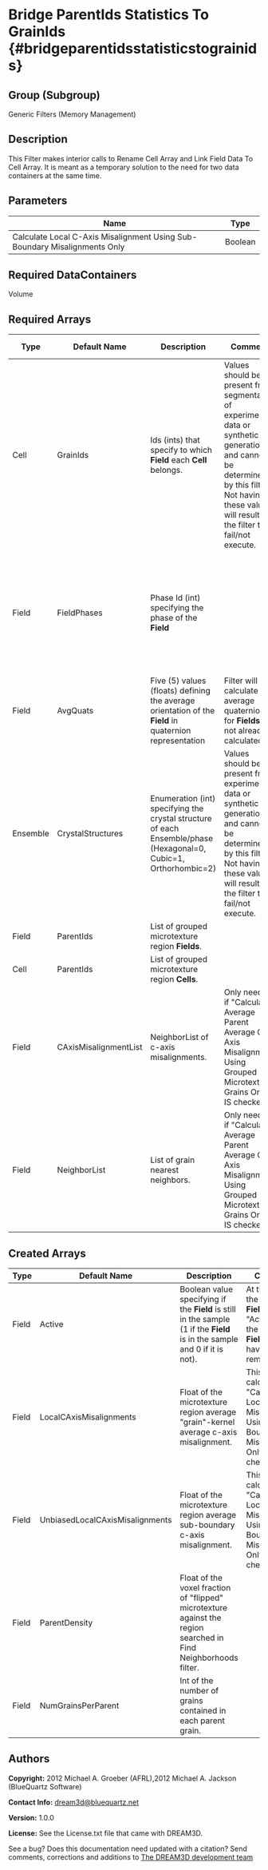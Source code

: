 Bridge ParentIds Statistics To GrainIds {#bridgeparentidsstatisticstograinids}
======

## Group (Subgroup) ##
Generic Filters (Memory Management)

## Description ##
This Filter makes interior calls to Rename Cell Array and Link Field Data To Cell Array.  It is meant as a temporary solution to the need for two data containers at the same time.


## Parameters ##


| Name | Type |
|------|------|
| Calculate Local C-Axis Misalignment Using Sub-Boundary Misalignments Only | Boolean |  

## Required DataContainers ##
Volume

## Required Arrays ##

| Type | Default Name | Description | Comment | Filters Known to Create Data |
|------|--------------|-------------|---------|-----|
| Cell | GrainIds | Ids (ints) that specify to which **Field** each **Cell** belongs. | Values should be present from segmentation of experimental data or synthetic generation and cannot be determined by this filter. Not having these values will result in the filter to fail/not execute. | Segment Fields (Misorientation, C-Axis Misorientation, Scalar) (Reconstruction), Read Dx File (IO), Read Ph File (IO), Pack Primary Phases (SyntheticBuilding), Insert Precipitate Phases (SyntheticBuilding), Establish Matrix Phase (SyntheticBuilding) |
| Field | FieldPhases | Phase Id (int) specifying the phase of the **Field**| | Find Field Phases (Generic), Read Field Info File (IO), Pack Primary Phases (SyntheticBuilding), Insert Precipitate Phases (SyntheticBuilding), Establish Matrix Phase (SyntheticBuilding) |
| Field | AvgQuats | Five (5) values (floats) defining the average orientation of the **Field** in quaternion representation | Filter will calculate average quaternions for **Fields** if not already calculated. | Find Field Average Orientations (Statistics) |
| Ensemble | CrystalStructures | Enumeration (int) specifying the crystal structure of each Ensemble/phase (Hexagonal=0, Cubic=1, Orthorhombic=2) | Values should be present from experimental data or synthetic generation and cannot be determined by this filter. Not having these values will result in the filter to fail/not execute. | Read H5Ebsd File (IO), Read Ensemble Info File (IO), Initialize Synthetic Volume (SyntheticBuilding) |  
| Field | ParentIds | List of grouped microtexture region **Fields**. |  | Identify MicroTexture (Reconstruction) |
| Cell | ParentIds | List of grouped microtexture region **Cells**.  |  |  Identify MicroTexture (Reconstruction) |  
| Field | CAxisMisalignmentList | NeighborList of c-axis misalignments. | Only needed if "Calculate Average Parent Average C-Axis Misalignment Using Grouped Microtexture Grains Only" IS checked. | Find Field Neighbor C-Axis Misalignments (Statistics) |  
| Field | NeighborList | List of grain nearest neighbors. | Only needed if "Calculate Average Parent Average C-Axis Misalignment Using Grouped Microtexture Grains Only" IS checked. | Find Neighbors (Statistics) |

## Created Arrays ##

| Type | Default Name | Description | Comment |
|------|--------------|-------------|---------|
| Field | Active | Boolean value specifying if the **Field** is still in the sample (1 if the **Field** is in the sample and 0 if it is not). | At the end of the filter, all **Fields** will be "Active" as the "Inactive" **Fields** will have been removed.  |  
| Field | LocalCAxisMisalignments| Float of the microtexture region average "grain"-kernel average c-axis misalignment. | This is only calculated if  "Calculate Local C-Axis Misalignment Using Sub-Boundary Misalignments Only" IS NOT checked|  
| Field | UnbiasedLocalCAxisMisalignments| Float of the microtexture region average sub-boundary c-axis misalignment. | This is only calculated if  "Calculate Local C-Axis Misalignment Using Sub-Boundary Misalignments Only" IS checked|  
| Field | ParentDensity | Float of the voxel fraction of "flipped" microtexture against the region searched in Find Neighborhoods filter. | |  
| Field | NumGrainsPerParent | Int of the number of grains contained in each parent grain. |  |


## Authors ##

**Copyright:** 2012 Michael A. Groeber (AFRL),2012 Michael A. Jackson (BlueQuartz Software)

**Contact Info:** dream3d@bluequartz.net

**Version:** 1.0.0

**License:**  See the License.txt file that came with DREAM3D.




See a bug? Does this documentation need updated with a citation? Send comments, corrections and additions to [The DREAM3D development team](mailto:dream3d@bluequartz.net?subject=Documentation%20Correction)

